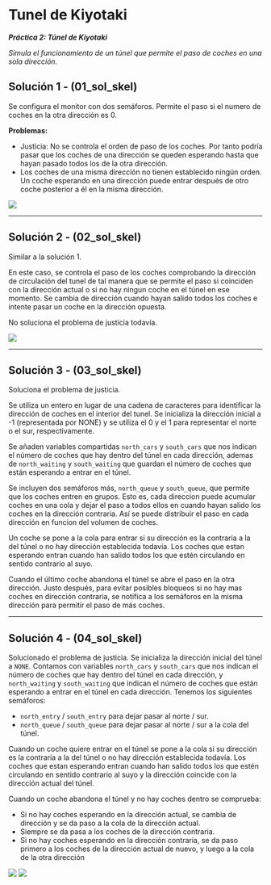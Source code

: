 # Tunel de Kiyotaki
***Práctica 2: Túnel de Kiyotaki***

*Simula el funcionamiento de un túnel que permite el paso de coches en una sola dirección.*

## Solución 1 - (01_sol_skel)

Se configura el monitor con dos semáforos. Permite el paso si el numero de coches en la otra dirección es 0.

**Problemas:**    
- Justicia: No se controla el orden de paso de los coches. Por tanto podría pasar que los coches de una dirección se queden esperando hasta que hayan pasado todos los de la otra dirección.
- Los coches de una misma dirección no tienen establecido ningún orden. Un coche esperando en una dirección puede entrar después de otro coche posterior a él en la misma dirección.

![](sol1.jpeg)

***

## Solución 2 - (02_sol_skel)
Similar a la solución 1. 

En este caso, se controla el paso de los coches comprobando la dirección de circulación del tunel de tal manera que se permite el paso si coinciden con la dirección actual o si no hay ningun coche en el túnel en ese momento. Se cambia de dirección cuando hayan salido todos los coches e intente pasar un coche en la dirección opuesta.

No soluciona el problema de justicia todavía.

![](sol2.jpeg)

***

## Solución 3 - (03_sol_skel)
Soluciona el problema de justicia. 

Se utiliza un entero en lugar de una cadena de caracteres para identificar la dirección de coches en el interior del tunel. 
Se inicializa la dirección inicial a -1 (representada por NONE) y se utiliza el 0 y el 1 para representar el norte o el sur, respectivamente.

Se añaden variables compartidas `north_cars` y `south_cars` que nos indican el número de coches que hay dentro del túnel en cada dirección, ademas de `north_waiting` y `south_waiting` que guardan el número de coches que están esperando a entrar en el túnel. 

Se incluyen dos semáforos más, `north_queue` y `south_queue`, que permite que los coches entren en grupos. Esto es, cada direccion puede acumular coches en una cola y dejar el paso a todos ellos en cuando hayan salido los coches en la dirección contraria. Así se puede distribuir el paso en cada dirección en funcion del volumen de coches.

Un coche se pone a la cola para entrar si su dirección es la contraria a la del túnel o no hay dirección establecida todavía. Los coches que estan esperando entran cuando han salido todos los que estén circulando en sentido contrario al suyo.

Cuando el último coche abandona el túnel se abre el paso en la otra dirección. Justo después, para evitar posibles bloqueos si no hay mas coches en dirección contraria, se notifica a los semáforos en la misma dirección para permitir el paso de más coches.

***

## Solución 4 - (04_sol_skel)
Solucionado el problema de justicia. Se inicializa la dirección inicial del túnel a `NONE`. Contamos con variables `north_cars` y `south_cars` que nos indican el número de coches que hay dentro del túnel en cada dirección, y `north_waiting` y `south_waiting` que indican el número de coches que están esperando a entrar en el túnel en cada dirección. Tenemos los siguientes semáforos:
- `north_entry` / `south_entry` para dejar pasar al norte / sur.
- `north_queue` / `south_queue` para dejar pasar al norte / sur a la cola del túnel.

Cuando un coche quiere entrar en el túnel se pone a la cola si su dirección es la contraria a la del túnel o no hay dirección establecida todavía. 
Los coches que estan esperando entran cuando han salido todos los que estén circulando en sentido contrario al suyo y la dirección coincide con la dirección actual del túnel.

Cuando un coche abandona el túnel y no hay coches dentro se comprueba:
- Si no hay coches esperando en la dirección actual, se cambia de dirección y se da paso a la cola de la dirección actual.
- Siempre se da pasa a los coches de la dirección contraria.
- Si no hay coches esperando en la dirección contraria, se da paso primero a los coches de la dirección actual de nuevo, y luego a la cola de la otra dirección

![](sol34_1.jpeg)
![](sol34_2.jpeg)
